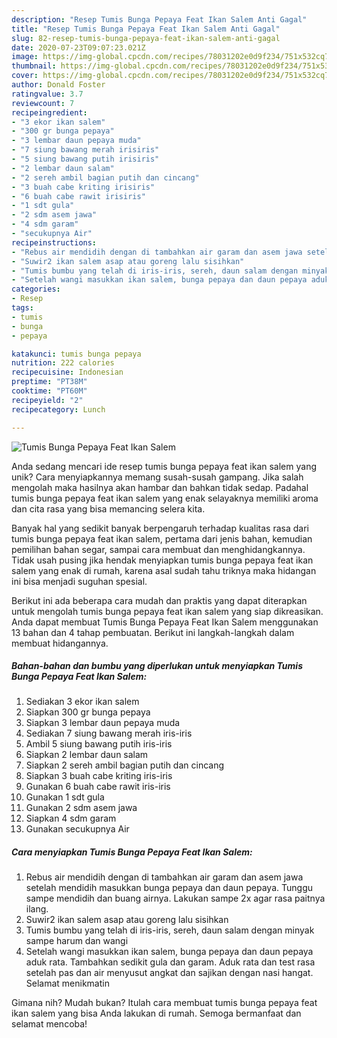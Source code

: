```yaml
---
description: "Resep Tumis Bunga Pepaya Feat Ikan Salem Anti Gagal"
title: "Resep Tumis Bunga Pepaya Feat Ikan Salem Anti Gagal"
slug: 82-resep-tumis-bunga-pepaya-feat-ikan-salem-anti-gagal
date: 2020-07-23T09:07:23.021Z
image: https://img-global.cpcdn.com/recipes/78031202e0d9f234/751x532cq70/tumis-bunga-pepaya-feat-ikan-salem-foto-resep-utama.jpg
thumbnail: https://img-global.cpcdn.com/recipes/78031202e0d9f234/751x532cq70/tumis-bunga-pepaya-feat-ikan-salem-foto-resep-utama.jpg
cover: https://img-global.cpcdn.com/recipes/78031202e0d9f234/751x532cq70/tumis-bunga-pepaya-feat-ikan-salem-foto-resep-utama.jpg
author: Donald Foster
ratingvalue: 3.7
reviewcount: 7
recipeingredient:
- "3 ekor ikan salem"
- "300 gr bunga pepaya"
- "3 lembar daun pepaya muda"
- "7 siung bawang merah irisiris"
- "5 siung bawang putih irisiris"
- "2 lembar daun salam"
- "2 sereh ambil bagian putih dan cincang"
- "3 buah cabe kriting irisiris"
- "6 buah cabe rawit irisiris"
- "1 sdt gula"
- "2 sdm asem jawa"
- "4 sdm garam"
- "secukupnya Air"
recipeinstructions:
- "Rebus air mendidih dengan di tambahkan air garam dan asem jawa setelah mendidih masukkan bunga pepaya dan daun pepaya. Tunggu sampe mendidih dan buang airnya. Lakukan sampe 2x agar rasa paitnya ilang."
- "Suwir2 ikan salem asap atau goreng lalu sisihkan"
- "Tumis bumbu yang telah di iris-iris, sereh, daun salam dengan minyak sampe harum dan wangi"
- "Setelah wangi masukkan ikan salem, bunga pepaya dan daun pepaya aduk rata. Tambahkan sedikit gula dan garam. Aduk rata dan test rasa setelah pas dan air menyusut angkat dan sajikan dengan nasi hangat. Selamat menikmatin"
categories:
- Resep
tags:
- tumis
- bunga
- pepaya

katakunci: tumis bunga pepaya 
nutrition: 222 calories
recipecuisine: Indonesian
preptime: "PT38M"
cooktime: "PT60M"
recipeyield: "2"
recipecategory: Lunch

---
```



![Tumis Bunga Pepaya Feat Ikan Salem](https://img-global.cpcdn.com/recipes/78031202e0d9f234/751x532cq70/tumis-bunga-pepaya-feat-ikan-salem-foto-resep-utama.jpg)

Anda sedang mencari ide resep tumis bunga pepaya feat ikan salem yang unik? Cara menyiapkannya memang susah-susah gampang. Jika salah mengolah maka hasilnya akan hambar dan bahkan tidak sedap. Padahal tumis bunga pepaya feat ikan salem yang enak selayaknya memiliki aroma dan cita rasa yang bisa memancing selera kita.

Banyak hal yang sedikit banyak berpengaruh terhadap kualitas rasa dari tumis bunga pepaya feat ikan salem, pertama dari jenis bahan, kemudian pemilihan bahan segar, sampai cara membuat dan menghidangkannya. Tidak usah pusing jika hendak menyiapkan tumis bunga pepaya feat ikan salem yang enak di rumah, karena asal sudah tahu triknya maka hidangan ini bisa menjadi suguhan spesial.




Berikut ini ada beberapa cara mudah dan praktis yang dapat diterapkan untuk mengolah tumis bunga pepaya feat ikan salem yang siap dikreasikan. Anda dapat membuat Tumis Bunga Pepaya Feat Ikan Salem menggunakan 13 bahan dan 4 tahap pembuatan. Berikut ini langkah-langkah dalam membuat hidangannya.

<!--inarticleads1-->

##### Bahan-bahan dan bumbu yang diperlukan untuk menyiapkan Tumis Bunga Pepaya Feat Ikan Salem:

1. Sediakan 3 ekor ikan salem
1. Siapkan 300 gr bunga pepaya
1. Siapkan 3 lembar daun pepaya muda
1. Sediakan 7 siung bawang merah iris-iris
1. Ambil 5 siung bawang putih iris-iris
1. Siapkan 2 lembar daun salam
1. Siapkan 2 sereh ambil bagian putih dan cincang
1. Siapkan 3 buah cabe kriting iris-iris
1. Gunakan 6 buah cabe rawit iris-iris
1. Gunakan 1 sdt gula
1. Gunakan 2 sdm asem jawa
1. Siapkan 4 sdm garam
1. Gunakan secukupnya Air




<!--inarticleads2-->

##### Cara menyiapkan Tumis Bunga Pepaya Feat Ikan Salem:

1. Rebus air mendidih dengan di tambahkan air garam dan asem jawa setelah mendidih masukkan bunga pepaya dan daun pepaya. Tunggu sampe mendidih dan buang airnya. Lakukan sampe 2x agar rasa paitnya ilang.
1. Suwir2 ikan salem asap atau goreng lalu sisihkan
1. Tumis bumbu yang telah di iris-iris, sereh, daun salam dengan minyak sampe harum dan wangi
1. Setelah wangi masukkan ikan salem, bunga pepaya dan daun pepaya aduk rata. Tambahkan sedikit gula dan garam. Aduk rata dan test rasa setelah pas dan air menyusut angkat dan sajikan dengan nasi hangat. Selamat menikmatin




Gimana nih? Mudah bukan? Itulah cara membuat tumis bunga pepaya feat ikan salem yang bisa Anda lakukan di rumah. Semoga bermanfaat dan selamat mencoba!
